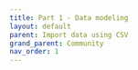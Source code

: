 ```yaml
---
title: Part 1 - Data modeling
layout: default
parent: Import data using CSV
grand_parent: Community
nav_order: 1
---
```

